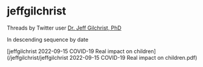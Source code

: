 # jeffgilchrist

Threads by Twitter user [Dr. Jeff Gilchrist, PhD](https://twitter.com/jeffgilchrist)

In descending sequence by date

[jeffgilchrist 2022-09-15 COVID-19 Real impact on children](/jeffgilchrist/jeffgilchrist 2022-09-15 COVID-19 Real impact on children.pdf)
